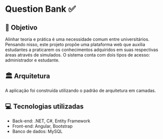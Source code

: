 # Question Bank ✅

## 🎯 Objetivo
Alinhar teoria e prática é uma necessidade comum entre universitários. Pensando nisso, este projeto propõe uma plataforma web que auxilia estudantes a praticarem os conhecimentos adquiridos em suas 
respectivas áreas através de simulados. O sistema conta com dois tipos de acesso: administrador e estudante.

## 🏛️ Arquitetura
A aplicação foi construída utilizando o padrão de arquitetura em camadas.

## 💻 Tecnologias utilizadas
- Back-end: .NET, C#, Entity Framework
- Front-end: Angular, Bootstrap
- Banco de dados: MySQL
